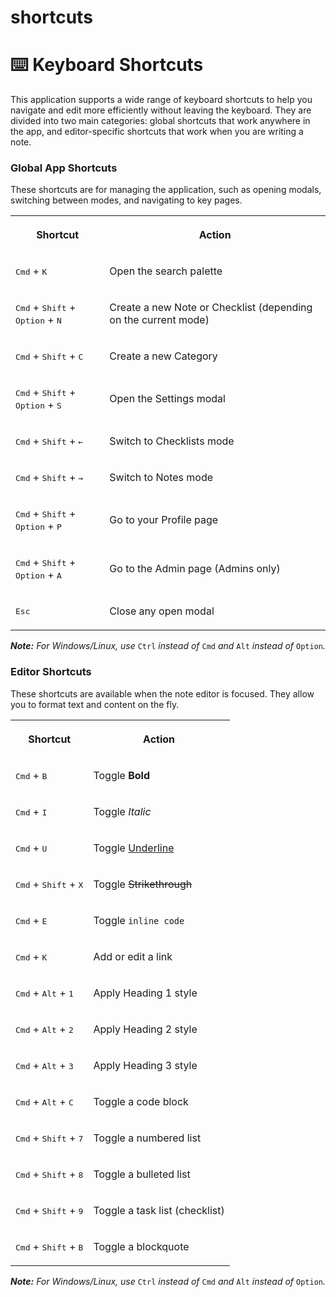 # shortcuts

# ⌨️ Keyboard Shortcuts

This application supports a wide range of keyboard shortcuts to help you navigate and edit more efficiently without leaving the keyboard. They are divided into two main categories: global shortcuts that work anywhere in the app, and editor-specific shortcuts that work when you are writing a note.

### Global App Shortcuts

These shortcuts are for managing the application, such as opening modals, switching between modes, and navigating to key pages.

<table style="min-width: 50px;"><colgroup><col style="min-width: 25px;"><col style="min-width: 25px;"></colgroup><tbody><tr><th colspan="1" rowspan="1"><p>Shortcut</p></th><th colspan="1" rowspan="1"><p>Action</p></th></tr><tr><td colspan="1" rowspan="1"><p><kbd class="bg-muted px-2 py-1 text-xs rounded-md border border-border shadow-border shadow-sm">Cmd</kbd> + <kbd class="bg-muted px-2 py-1 text-xs rounded-md border border-border shadow-border shadow-sm">K</kbd></p></td><td colspan="1" rowspan="1"><p>Open the search palette</p></td></tr><tr><td colspan="1" rowspan="1"><p><kbd class="bg-muted px-2 py-1 text-xs rounded-md border border-border shadow-border shadow-sm">Cmd</kbd> + <kbd class="bg-muted px-2 py-1 text-xs rounded-md border border-border shadow-border shadow-sm">Shift</kbd> + <kbd class="bg-muted px-2 py-1 text-xs rounded-md border border-border shadow-border shadow-sm">Option</kbd> + <kbd class="bg-muted px-2 py-1 text-xs rounded-md border border-border shadow-border shadow-sm">N</kbd></p></td><td colspan="1" rowspan="1"><p>Create a new Note or Checklist (depending on the current mode)</p></td></tr><tr><td colspan="1" rowspan="1"><p><kbd class="bg-muted px-2 py-1 text-xs rounded-md border border-border shadow-border shadow-sm">Cmd</kbd> + <kbd class="bg-muted px-2 py-1 text-xs rounded-md border border-border shadow-border shadow-sm">Shift</kbd> + <kbd class="bg-muted px-2 py-1 text-xs rounded-md border border-border shadow-border shadow-sm">C</kbd></p></td><td colspan="1" rowspan="1"><p>Create a new Category</p></td></tr><tr><td colspan="1" rowspan="1"><p><kbd class="bg-muted px-2 py-1 text-xs rounded-md border border-border shadow-border shadow-sm">Cmd</kbd> + <kbd class="bg-muted px-2 py-1 text-xs rounded-md border border-border shadow-border shadow-sm">Shift</kbd> + <kbd class="bg-muted px-2 py-1 text-xs rounded-md border border-border shadow-border shadow-sm">Option</kbd> + <kbd class="bg-muted px-2 py-1 text-xs rounded-md border border-border shadow-border shadow-sm">S</kbd></p></td><td colspan="1" rowspan="1"><p>Open the Settings modal</p></td></tr><tr><td colspan="1" rowspan="1"><p><kbd class="bg-muted px-2 py-1 text-xs rounded-md border border-border shadow-border shadow-sm">Cmd</kbd> + <kbd class="bg-muted px-2 py-1 text-xs rounded-md border border-border shadow-border shadow-sm">Shift</kbd> + <kbd class="bg-muted px-2 py-1 text-xs rounded-md border border-border shadow-border shadow-sm">←</kbd></p></td><td colspan="1" rowspan="1"><p>Switch to Checklists mode</p></td></tr><tr><td colspan="1" rowspan="1"><p><kbd class="bg-muted px-2 py-1 text-xs rounded-md border border-border shadow-border shadow-sm">Cmd</kbd> + <kbd class="bg-muted px-2 py-1 text-xs rounded-md border border-border shadow-border shadow-sm">Shift</kbd> + <kbd class="bg-muted px-2 py-1 text-xs rounded-md border border-border shadow-border shadow-sm">→</kbd></p></td><td colspan="1" rowspan="1"><p>Switch to Notes mode</p></td></tr><tr><td colspan="1" rowspan="1"><p><kbd class="bg-muted px-2 py-1 text-xs rounded-md border border-border shadow-border shadow-sm">Cmd</kbd> + <kbd class="bg-muted px-2 py-1 text-xs rounded-md border border-border shadow-border shadow-sm">Shift</kbd> + <kbd class="bg-muted px-2 py-1 text-xs rounded-md border border-border shadow-border shadow-sm">Option</kbd> + <kbd class="bg-muted px-2 py-1 text-xs rounded-md border border-border shadow-border shadow-sm">P</kbd></p></td><td colspan="1" rowspan="1"><p>Go to your Profile page</p></td></tr><tr><td colspan="1" rowspan="1"><p><kbd class="bg-muted px-2 py-1 text-xs rounded-md border border-border shadow-border shadow-sm">Cmd</kbd> + <kbd class="bg-muted px-2 py-1 text-xs rounded-md border border-border shadow-border shadow-sm">Shift</kbd> + <kbd class="bg-muted px-2 py-1 text-xs rounded-md border border-border shadow-border shadow-sm">Option</kbd> + <kbd class="bg-muted px-2 py-1 text-xs rounded-md border border-border shadow-border shadow-sm">A</kbd></p></td><td colspan="1" rowspan="1"><p>Go to the Admin page (Admins only)</p></td></tr><tr><td colspan="1" rowspan="1"><p><kbd class="bg-muted px-2 py-1 text-xs rounded-md border border-border shadow-border shadow-sm">Esc</kbd></p></td><td colspan="1" rowspan="1"><p>Close any open modal</p></td></tr></tbody></table>

***Note:*** *For Windows/Linux, use* `Ctrl` *instead of* `Cmd` *and* `Alt` *instead of* `Option`*.*

### Editor Shortcuts

These shortcuts are available when the note editor is focused. They allow you to format text and content on the fly.

<table style="min-width: 50px;"><colgroup><col style="min-width: 25px;"><col style="min-width: 25px;"></colgroup><tbody><tr><th colspan="1" rowspan="1"><p>Shortcut</p></th><th colspan="1" rowspan="1"><p>Action</p></th></tr><tr><td colspan="1" rowspan="1"><p><kbd class="bg-muted px-2 py-1 text-xs rounded-md border border-border shadow-border shadow-sm">Cmd</kbd> + <kbd class="bg-muted px-2 py-1 text-xs rounded-md border border-border shadow-border shadow-sm">B</kbd></p></td><td colspan="1" rowspan="1"><p>Toggle <strong>Bold</strong></p></td></tr><tr><td colspan="1" rowspan="1"><p><kbd class="bg-muted px-2 py-1 text-xs rounded-md border border-border shadow-border shadow-sm">Cmd</kbd> + <kbd class="bg-muted px-2 py-1 text-xs rounded-md border border-border shadow-border shadow-sm">I</kbd></p></td><td colspan="1" rowspan="1"><p>Toggle <em>Italic</em></p></td></tr><tr><td colspan="1" rowspan="1"><p><kbd class="bg-muted px-2 py-1 text-xs rounded-md border border-border shadow-border shadow-sm">Cmd</kbd> + <kbd class="bg-muted px-2 py-1 text-xs rounded-md border border-border shadow-border shadow-sm">U</kbd></p></td><td colspan="1" rowspan="1"><p>Toggle <u>Underline</u></p></td></tr><tr><td colspan="1" rowspan="1"><p><kbd class="bg-muted px-2 py-1 text-xs rounded-md border border-border shadow-border shadow-sm">Cmd</kbd> + <kbd class="bg-muted px-2 py-1 text-xs rounded-md border border-border shadow-border shadow-sm">Shift</kbd> + <kbd class="bg-muted px-2 py-1 text-xs rounded-md border border-border shadow-border shadow-sm">X</kbd></p></td><td colspan="1" rowspan="1"><p>Toggle <s>Strikethrough</s></p></td></tr><tr><td colspan="1" rowspan="1"><p><kbd class="bg-muted px-2 py-1 text-xs rounded-md border border-border shadow-border shadow-sm">Cmd</kbd> + <kbd class="bg-muted px-2 py-1 text-xs rounded-md border border-border shadow-border shadow-sm">E</kbd></p></td><td colspan="1" rowspan="1"><p>Toggle <code>inline code</code></p></td></tr><tr><td colspan="1" rowspan="1"><p><kbd class="bg-muted px-2 py-1 text-xs rounded-md border border-border shadow-border shadow-sm">Cmd</kbd> + <kbd class="bg-muted px-2 py-1 text-xs rounded-md border border-border shadow-border shadow-sm">K</kbd></p></td><td colspan="1" rowspan="1"><p>Add or edit a link</p></td></tr><tr><td colspan="1" rowspan="1"><p><kbd class="bg-muted px-2 py-1 text-xs rounded-md border border-border shadow-border shadow-sm">Cmd</kbd> + <kbd class="bg-muted px-2 py-1 text-xs rounded-md border border-border shadow-border shadow-sm">Alt</kbd> + <kbd class="bg-muted px-2 py-1 text-xs rounded-md border border-border shadow-border shadow-sm">1</kbd></p></td><td colspan="1" rowspan="1"><p>Apply Heading 1 style</p></td></tr><tr><td colspan="1" rowspan="1"><p><kbd class="bg-muted px-2 py-1 text-xs rounded-md border border-border shadow-border shadow-sm">Cmd</kbd> + <kbd class="bg-muted px-2 py-1 text-xs rounded-md border border-border shadow-border shadow-sm">Alt</kbd> + <kbd class="bg-muted px-2 py-1 text-xs rounded-md border border-border shadow-border shadow-sm">2</kbd></p></td><td colspan="1" rowspan="1"><p>Apply Heading 2 style</p></td></tr><tr><td colspan="1" rowspan="1"><p><kbd class="bg-muted px-2 py-1 text-xs rounded-md border border-border shadow-border shadow-sm">Cmd</kbd> + <kbd class="bg-muted px-2 py-1 text-xs rounded-md border border-border shadow-border shadow-sm">Alt</kbd> + <kbd class="bg-muted px-2 py-1 text-xs rounded-md border border-border shadow-border shadow-sm">3</kbd></p></td><td colspan="1" rowspan="1"><p>Apply Heading 3 style</p></td></tr><tr><td colspan="1" rowspan="1"><p><kbd class="bg-muted px-2 py-1 text-xs rounded-md border border-border shadow-border shadow-sm">Cmd</kbd> + <kbd class="bg-muted px-2 py-1 text-xs rounded-md border border-border shadow-border shadow-sm">Alt</kbd> + <kbd class="bg-muted px-2 py-1 text-xs rounded-md border border-border shadow-border shadow-sm">C</kbd></p></td><td colspan="1" rowspan="1"><p>Toggle a code block</p></td></tr><tr><td colspan="1" rowspan="1"><p><kbd class="bg-muted px-2 py-1 text-xs rounded-md border border-border shadow-border shadow-sm">Cmd</kbd> + <kbd class="bg-muted px-2 py-1 text-xs rounded-md border border-border shadow-border shadow-sm">Shift</kbd> + <kbd class="bg-muted px-2 py-1 text-xs rounded-md border border-border shadow-border shadow-sm">7</kbd></p></td><td colspan="1" rowspan="1"><p>Toggle a numbered list</p></td></tr><tr><td colspan="1" rowspan="1"><p><kbd class="bg-muted px-2 py-1 text-xs rounded-md border border-border shadow-border shadow-sm">Cmd</kbd> + <kbd class="bg-muted px-2 py-1 text-xs rounded-md border border-border shadow-border shadow-sm">Shift</kbd> + <kbd class="bg-muted px-2 py-1 text-xs rounded-md border border-border shadow-border shadow-sm">8</kbd></p></td><td colspan="1" rowspan="1"><p>Toggle a bulleted list</p></td></tr><tr><td colspan="1" rowspan="1"><p><kbd class="bg-muted px-2 py-1 text-xs rounded-md border border-border shadow-border shadow-sm">Cmd</kbd> + <kbd class="bg-muted px-2 py-1 text-xs rounded-md border border-border shadow-border shadow-sm">Shift</kbd> + <kbd class="bg-muted px-2 py-1 text-xs rounded-md border border-border shadow-border shadow-sm">9</kbd></p></td><td colspan="1" rowspan="1"><p>Toggle a task list (checklist)</p></td></tr><tr><td colspan="1" rowspan="1"><p><kbd class="bg-muted px-2 py-1 text-xs rounded-md border border-border shadow-border shadow-sm">Cmd</kbd> + <kbd class="bg-muted px-2 py-1 text-xs rounded-md border border-border shadow-border shadow-sm">Shift</kbd> + <kbd class="bg-muted px-2 py-1 text-xs rounded-md border border-border shadow-border shadow-sm">B</kbd></p></td><td colspan="1" rowspan="1"><p>Toggle a blockquote</p></td></tr></tbody></table>

***Note:*** *For Windows/Linux, use* `Ctrl` *instead of* `Cmd` *and* `Alt` *instead of* `Option`*.*